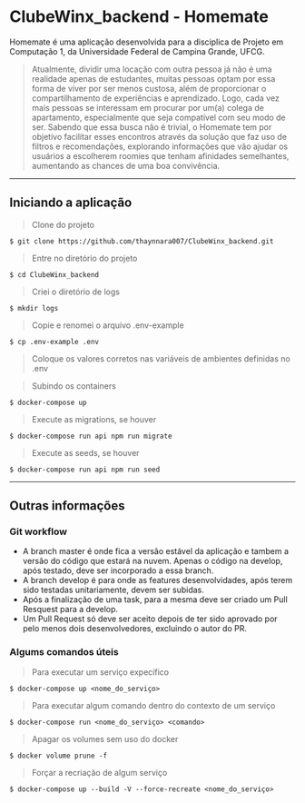 # ClubeWinx_backend - Homemate

Homemate é uma aplicação desenvolvida para a disciplica de Projeto em Computação 1, da Universidade Federal de Campina Grande, UFCG.

>  Atualmente, dividir uma locação com outra pessoa já não é uma realidade apenas de estudantes, muitas pessoas optam por essa forma de viver por ser menos custosa, além de proporcionar o  compartilhamento de experiências e aprendizado. Logo, cada vez mais pessoas se interessam em procurar por um(a) colega de apartamento, especialmente que seja compatível com seu modo de ser. Sabendo que essa busca não é trivial, o Homemate tem por objetivo facilitar esses encontros através da solução que faz uso de filtros e recomendações, explorando informações que vão ajudar os usuários a escolherem roomies que tenham afinidades semelhantes, aumentando as chances de uma boa convivência.


---

## Iniciando a aplicação
> Clone do projeto
```shell
$ git clone https://github.com/thaynnara007/ClubeWinx_backend.git
```
> Entre no diretório do projeto
```shell
$ cd ClubeWinx_backend
```
> Criei o diretório de logs
```shell
$ mkdir logs
```
> Copie e renomei o arquivo .env-example
```shell
$ cp .env-example .env
```
> Coloque os valores corretos nas variáveis de ambientes definidas no .env

> Subindo os containers
```shell
$ docker-compose up
```
> Execute as migrations, se houver
```shell
$ docker-compose run api npm run migrate
```
> Execute as seeds, se houver
```shell
$ docker-compose run api npm run seed
```
---
## Outras informações

### Git workflow

- A branch master é onde fica a versão estável da aplicação e tambem a versão do código que estará na nuvem. Apenas o código na develop, após testado, deve ser incorporado a essa branch.
- A branch develop é para onde as features desenvolvidades, após terem sido testadas unitariamente, devem ser subidas.
- Após a finalização de uma task, para a mesma deve ser criado um Pull Resquest para a develop.
- Um Pull Request só deve ser aceito depois de ter sido aprovado por pelo menos dois desenvolvedores, excluindo o autor do PR.

### Algums comandos úteis

> Para executar um serviço expecífico
```shell
$ docker-compose up <nome_do_serviço>
```
> Para executar algum comando dentro do contexto de um serviço
```shell
$ docker-compose run <nome_do_serviço> <comando>
```
> Apagar os  volumes sem uso do docker
```shell
$ docker volume prune -f 
```
> Forçar a recriação de algum serviço
```shell
$ docker-compose up --build -V --force-recreate <nome_do_serviço> 
```